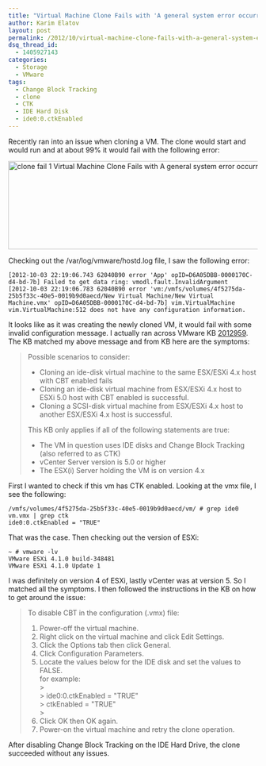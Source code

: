```yaml
---
title: "Virtual Machine Clone Fails with 'A general system error occurred: Configuration information is inaccessible' Error Message"
author: Karim Elatov
layout: post
permalink: /2012/10/virtual-machine-clone-fails-with-a-general-system-error-occurred-configuration-information-is-inaccessible/
dsq_thread_id:
  - 1405927143
categories:
  - Storage
  - VMware
tags:
  - Change Block Tracking
  - clone
  - CTK
  - IDE Hard Disk
  - ide0:0.ctkEnabled
---
```

Recently ran into an issue when cloning a VM. The clone would start and would run and at about 99% it would fail with the following error:

<a href="http://virtuallyhyper.com/wp-content/uploads/2012/10/clone_fail_1.png" onclick="javascript:_gaq.push(['_trackEvent','outbound-article','http://virtuallyhyper.com/wp-content/uploads/2012/10/clone_fail_1.png']);"><img class="alignnone size-full wp-image-4140" title="clone_fail_1" src="http://virtuallyhyper.com/wp-content/uploads/2012/10/clone_fail_1.png" alt="clone fail 1 Virtual Machine Clone Fails with A general system error occurred: Configuration information is inaccessible Error Message" width="1154" height="178" /></a>

Checking out the /var/log/vmware/hostd.log file, I saw the following error:

	  
	[2012-10-03 22:19:06.743 62040B90 error 'App' opID=D6A05DBB-0000170C-d4-bd-7b] Failed to get data ring: vmodl.fault.InvalidArgument  
	[2012-10-03 22:19:06.783 62040B90 error 'vm:/vmfs/volumes/4f5275da-25b5f33c-40e5-0019b9d0aecd/New Virtual Machine/New Virtual Machine.vmx' opID=D6A05DBB-0000170C-d4-bd-7b] vim.VirtualMachine vim.VirtualMachine:512 does not have any configuration information.  
	

It looks like as it was creating the newly cloned VM, it would fail with some invalid configuration message. I actually ran across VMware KB <a href="http://kb.vmware.com/kb/2012959" onclick="javascript:_gaq.push(['_trackEvent','outbound-article','http://kb.vmware.com/kb/2012959']);">2012959</a>. The KB matched my above message and from KB here are the symptoms:

> Possible scenarios to consider:
> 
> *   Cloning an ide-disk virtual machine to the same ESX/ESXi 4.x host with CBT enabled fails
> *   Cloning an ide-disk virtual machine from ESX/ESXi 4.x host to ESXi 5.0 host with CBT enabled is successful.
> *   Cloning a SCSI-disk virtual machine from ESX/ESXi 4.x host to another ESX/ESXi 4.x host is successful.
> 
> This KB only applies if all of the following statements are true:
> 
> *   The VM in question uses IDE disks and Change Block Tracking (also referred to as CTK)
> *   vCenter Server version is 5.0 or higher
> *   The ESX(i) Server holding the VM is on version 4.x

First I wanted to check if this vm has CTK enabled. Looking at the vmx file, I see the following:

	  
	/vmfs/volumes/4f5275da-25b5f33c-40e5-0019b9d0aecd/vm/ # grep ide0 vm.vmx | grep ctk  
	ide0:0.ctkEnabled = "TRUE"  
	

That was the case. Then checking out the version of ESXi:

	  
	~ # vmware -lv  
	VMware ESXi 4.1.0 build-348481  
	VMware ESXi 4.1.0 Update 1  
	

I was definitely on version 4 of ESXi, lastly vCenter was at version 5. So I matched all the symptoms. I then followed the instructions in the KB on how to get around the issue:

> To disable CBT in the configuration (.vmx) file:
> 
> 1.  Power-off the virtual machine.
> 2.  Right click on the virtual machine and click Edit Settings.
> 3.  Click the Options tab then click General.
> 4.  Click Configuration Parameters.
> 5.  Locate the values below for the IDE disk and set the values to FALSE.  
>     for example:  
	>       
	>     ide0:0.ctkEnabled = "TRUE"  
	>     ctkEnabled = "TRUE"  
	>     
> 6.  Click OK then OK again.
> 7.  Power-on the virtual machine and retry the clone operation.

After disabling Change Block Tracking on the IDE Hard Drive, the clone succeeded without any issues.

